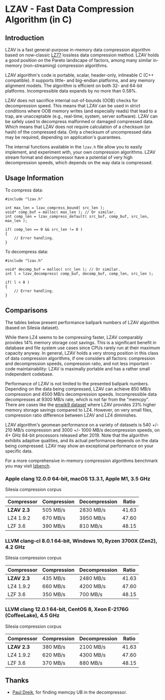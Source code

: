 # LZAV - Fast Data Compression Algorithm (in C) #

## Introduction ##

LZAV is a fast general-purpose in-memory data compression algorithm based on
now-classic [LZ77](https://wikipedia.org/wiki/LZ77_and_LZ78) lossless data
compression method. LZAV holds a good position on the Pareto landscape of
factors, among many similar in-memory (non-streaming) compression algorithms.

LZAV algorithm's code is portable, scalar, header-only, inlineable C
(C++ compatible). It supports little- and big-endian platforms, and any memory
alignment models. The algorithm is efficient on both 32- and 64-bit platforms.
Incompressible data expands by no more than 0.58%.

LZAV does not sacrifice internal out-of-bounds (OOB) checks for decompression
speed. This means that LZAV can be used in strict conditions where OOB memory
writes (and especially reads) that lead to a trap, are unacceptable (e.g.,
real-time, system, server software). LZAV can be safely used to decompress
malformed or damaged compressed data. Which means that LZAV does not require
calculation of a checksum (or hash) of the compressed data. Only a checksum
of uncompressed data may be required, depending on application's guarantees.

The internal functions available in the `lzav.h` file allow you to easily
implement, and experiment with, your own compression algorithms. LZAV stream
format and decompressor have a potential of very high decompression speeds,
which depends on the way data is compressed.

## Usage Information ##

To compress data:

    #include "lzav.h"

    int max_len = lzav_compress_bound( src_len );
    void* comp_buf = malloc( max_len ); // Or similar.
    int comp_len = lzav_compress_default( src_buf, comp_buf, src_len, max_len );

    if( comp_len == 0 && src_len != 0 )
    {
        // Error handling.
    }

To decompress data:

    #include "lzav.h"

    void* decomp_buf = malloc( src_len ); // Or similar.
    int l = lzav_decompress( comp_buf, decomp_buf, comp_len, src_len );

    if( l < 0 )
    {
        // Error handling.
    }

## Comparisons ##

The tables below present performance ballpark numbers of LZAV algorithm
(based on Silesia dataset).

While there LZ4 seems to be compressing faster, LZAV comparably provides 14%
memory storage cost savings. This is a significant benefit in database and
file system use cases since CPUs rarely run at their maximum capacity anyway.
In general, LZAV holds a very strong position in this class of data
compression algorithms, if one considers all factors: compression and
decompression speeds, compression ratio, and not less important - code
maintainability: LZAV is maximally portable and has a rather small independent
codebase.

Performance of LZAV is not limited to the presented ballpark numbers.
Depending on the data being compressed, LZAV can achieve 850 MB/s compression
and 4500 MB/s decompression speeds. Incompressible data decompresses at 9300
MB/s rate, which is not far from the "memcpy". There are cases like the
[enwik9 dataset](https://mattmahoney.net/dc/textdata.html) where LZAV
provides 23% higher memory storage savings compared to LZ4. However, on very
small files, compression ratio difference between LZAV and LZ4 diminishes.

LZAV algorithm's geomean performance on a variety of datasets is 540 +/- 210
MB/s compression and 3000 +/- 1000 MB/s decompression speeds, on 4+ GHz 64-bit
processors released after 2019. Note that the algorithm exhibits adaptive
qualities, and its actual performance depends on the data being compressed.
LZAV may show an exceptional performance on your specific data.

For a more comprehensive in-memory compression algorithms benchmark you may
visit [lzbench](https://github.com/inikep/lzbench).

### Apple clang 12.0.0 64-bit, macOS 13.3.1, Apple M1, 3.5 GHz ###

Silesia compression corpus

|Compressor      |Compression    |Decompression  |Ratio          |
|----            |----           |----           |----           |
|**LZAV 2.3**    |505 MB/s       |2830 MB/s      |41.63          |
|LZ4 1.9.2       |670 MB/s       |3950 MB/s      |47.60          |
|LZF 3.6         |390 MB/s       |810 MB/s       |48.15          |

### LLVM clang-cl 8.0.1 64-bit, Windows 10, Ryzen 3700X (Zen2), 4.2 GHz ###

Silesia compression corpus

|Compressor      |Compression    |Decompression  |Ratio          |
|----            |----           |----           |----           |
|**LZAV 2.3**    |435 MB/s       |2480 MB/s      |41.63          |
|LZ4 1.9.2       |660 MB/s       |4200 MB/s      |47.60          |
|LZF 3.6         |350 MB/s       |700 MB/s       |48.15          |

### LLVM clang 12.0.1 64-bit, CentOS 8, Xeon E-2176G (CoffeeLake), 4.5 GHz ###

Silesia compression corpus

|Compressor      |Compression    |Decompression  |Ratio          |
|----            |----           |----           |----           |
|**LZAV 2.3**    |380 MB/s       |2100 MB/s      |41.63          |
|LZ4 1.9.2       |620 MB/s       |4300 MB/s      |47.60          |
|LZF 3.6         |370 MB/s       |880 MB/s       |48.15          |

## Thanks ##

* [Paul Dreik](https://github.com/pauldreik), for finding memcpy UB in the
decompressor.
